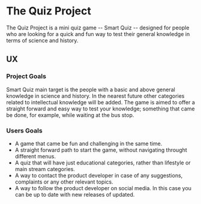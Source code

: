 # The Quiz Project 

The Quiz Project is a mini quiz game -- Smart Quiz -- designed for people who are looking for a quick and fun way to test their general knowledge in terms of science and history.

## UX

### Project Goals
 
Smart Quiz main target is the people with a basic and above general knowledge in science and history. In the nearest future other categories related to intellectual knowledge will be added. The game is aimed to offer a straight forward and easy way to test your knowledge; something that came be done, for example, while waiting at the bus stop.

### Users Goals

* A game that came be fun and challenging in the same time.
* A straight forward path to start the game, without navigating throught different menus.
* A quiz that will have just educational categories, rather than lifestyle or main stream categories.
* A way to contact the product developer in case of any suggestions, complaints or any other relevant topics. 
* A way to follow the product developer on social media. In this case you can be up to date with new releases of updated. 


